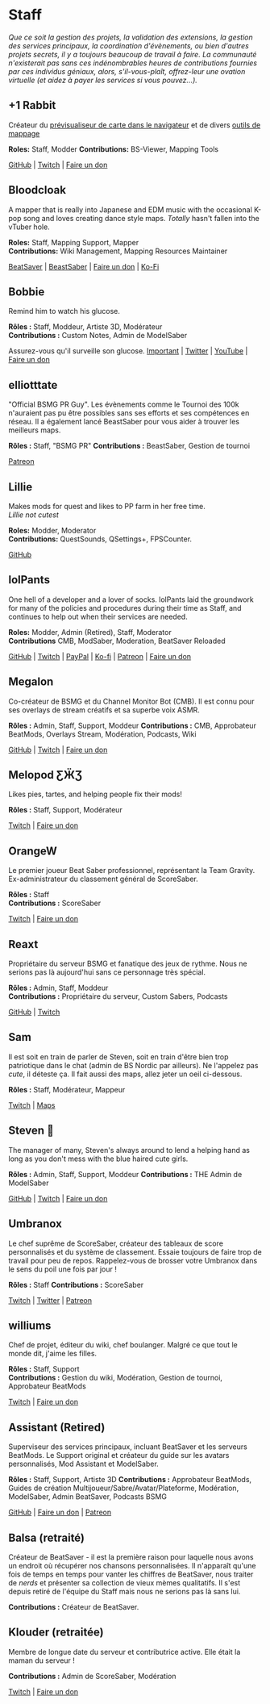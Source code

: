 # Staff
_Que ce soit la gestion des projets, la validation des extensions, la gestion des services principaux, la coordination d'évènements, ou bien d'autres projets secrets, il y a toujours beaucoup de travail à faire. La communauté n'existerait pas sans ces indénombrables heures de contributions fournies par ces individus géniaux, alors, s'il-vous-plaît, offrez-leur une ovation virtuelle (et aidez à payer les services si vous pouvez...)._

## +1 Rabbit
Créateur du [prévisualiseur de carte dans le navigateur](https://skystudioapps.com/bs-viewer/) et de divers [outils de mappage](https://skystudioapps.com/mapping-tools/)

**Roles:** Staff, Modder **Contributions:** BS-Viewer, Mapping Tools

[GitHub](https://github.com/PlusOneRabbit) | [Twitch](https://www.twitch.tv/plusonerabbit) | [Faire un don](https://ko-fi.com/plusonerabbit)

## Bloodcloak
A mapper that is really into Japanese and EDM music with the occasional K-pop song and loves creating dance style maps. *Totally* hasn't fallen into the vTuber hole.

**Roles:** Staff, Mapping Support, Mapper  
**Contributions:** Wiki Management, Mapping Resources Maintainer

[BeatSaver](https://beatsaver.com/uploader/5cff0b7698cc5a672c8551d3) | [BeastSaber](https://bsaber.com/members/bloodcloak/) | [Faire un don](https://www.paypal.me/bloodcloak) | [Ko-Fi](https://ko-fi.com/bloodcloak)

## Bobbie
Remind him to watch his glucose.

**Rôles :** Staff, Moddeur, Artiste 3D, Modérateur  
**Contributions :** Custom Notes, Admin de ModelSaber

Assurez-vous qu'il surveille son glucose. [Important](https://i.imgur.com/REWmoI9.jpg) | [Twitter](https://twitter.com/vrbobbie) | [YouTube](https://www.youtube.com/channel/UCdpHoaYSHm2GwgvapMsXgsQ) | [Faire un don](https://ko-fi.com/bobbievr)

## elliotttate
"Official BSMG PR Guy". Les évènements comme le Tournoi des 100k n'auraient pas pu être possibles sans ses efforts et ses compétences en réseau. Il a également lancé BeastSaber pour vous aider à trouver les meilleurs maps.

**Rôles :** Staff, "BSMG PR" **Contributions :** BeastSaber, Gestion de tournoi

[Patreon](https://www.patreon.com/beastsaber)

## Lillie
Makes mods for quest and likes to PP farm in her free time.  
*Lillie not cutest*

**Roles:** Modder, Moderator  
**Contributions:** QuestSounds, QSettings+, FPSCounter.

[GitHub](https://github.com/Rugtveit)

## lolPants
One hell of a developer and a lover of socks. lolPants laid the groundwork for many of the policies and procedures during their time as Staff, and continues to help out when their services are needed.

**Roles:** Modder, Admin (Retired), Staff, Moderator  
**Contributions** CMB, ModSaber, Moderation, BeatSaver Reloaded

[GitHub](https://github.com/lolPants) | [Twitch](https://twitch.tv/lolpants_) | [PayPal](https://www.paypal.me/jackbarondev) | [Ko-fi](https://ko-fi.com/lolpants) | [Patreon](https://www.patreon.com/JackBaron) | [Faire un don](https://monzo.me/jackbaron)

## Megalon
Co-créateur de BSMG et du Channel Monitor Bot (CMB). Il est connu pour ses overlays de stream créatifs et sa superbe voix ASMR.

**Rôles :** Admin, Staff, Support, Moddeur **Contributions :** CMB, Approbateur BeatMods, Overlays Stream, Modération, Podcasts, Wiki

[GitHub](https://github.com/megalon) | [Twitch](https://twitch.tv/megalonttv) | [Faire un don](https://ko-fi.com/megalon)

## Melopod ƸӜƷ
Likes pies, tartes, and helping people fix their mods!

**Rôles :** Staff, Support, Modérateur

[Twitch](https://www.twitch.tv/mamamelo) | [Faire un don](https://ko-fi.com/melopod)

## OrangeW
Le premier joueur Beat Saber professionnel, représentant la Team Gravity. Ex-administrateur du classement général de ScoreSaber.

**Rôles :** Staff   
**Contributions :** ScoreSaber

[Twitch](https://twitch.tv/orangew2) | [Faire un don](https://streamlabs.com/orangew2)

## Reaxt
Propriétaire du serveur BSMG et fanatique des jeux de rythme. Nous ne serions pas là aujourd'hui sans ce personnage très spécial.

**Rôles :** Admin, Staff, Moddeur  
**Contributions :** Propriétaire du serveur, Custom Sabers, Podcasts

[GitHub](https://github.com/reaxt) | [Twitch](https://twitch.tv/reaxt)

## Sam
Il est soit en train de parler de Steven, soit en train d'être bien trop patriotique dans le chat (admin de BS Nordic par ailleurs). Ne l'appelez pas _cute_, il déteste ça. Il fait aussi des maps, allez jeter un oeil ci-dessous.

**Rôles :** Staff, Modérateur, Mappeur

[Twitch](https://twitch.tv/justsamuelok) | [Maps](https://beatsaver.com/uploader/5cff0b7498cc5a672c850326)

## Steven 🎀
The manager of many, Steven's always around to lend a helping hand as long as you don't mess with the blue haired cute girls.

**Rôles :** Admin, Staff, Support, Moddeur **Contributions :** THE Admin de ModelSaber

[GitHub](https://github.com/DeadlyKitten) | [Twitch](https://www.twitch.tv/steventhecat)  | [Faire un don](https://streamlabs.com/steventhecat)

## Umbranox
Le chef suprême de ScoreSaber, créateur des tableaux de score personnalisés et du système de classement. Essaie toujours de faire trop de travail pour peu de repos. Rappelez-vous de brosser votre Umbranox dans le sens du poil une fois par jour !

**Rôles :** Staff **Contributions :** ScoreSaber

[Twitch](https://www.twitch.tv/umbranoxius) | [Twitter](https://twitter.com/Umbranoxus) | [Patreon](https://www.patreon.com/scoresaber)

## williums
Chef de projet, éditeur du wiki, chef boulanger. Malgré ce que tout le monde dit, j'aime les filles.

**Rôles :** Staff, Support  
**Contributions :** Gestion du wiki, Modération, Gestion de tournoi, Approbateur BeatMods

[Twitch](https://www.twitch.tv/williums/) | [Faire un don](https://ko-fi.com/williums)

## Assistant (Retired)
Superviseur des services principaux, incluant BeatSaver et les serveurs BeatMods. Le Support original et créateur du guide sur les avatars personnalisés, Mod Assistant et ModelSaber.

**Rôles :** Staff, Support, Artiste 3D **Contributions :** Approbateur BeatMods, Guides de création Multijoueur/Sabre/Avatar/Plateforme, Modération, ModelSaber, Admin BeatSaver, Podcasts BSMG

[GitHub](https://github.com/Assistant) | [Faire un don](https://bs.assistant.moe/Donate) | [Patreon](https://www.patreon.com/AssistantMoe)

## Balsa (retraité)
Créateur de BeatSaver - il est la première raison pour laquelle nous avons un endroit où récupérer nos chansons personnalisées. Il n'apparaît qu'une fois de temps en temps pour vanter les chiffres de BeatSaver, nous traiter de *nerds* et présenter sa collection de vieux mèmes qualitatifs. Il s'est depuis retiré de l'équipe du Staff mais nous ne serions pas là sans lui.

**Contributions :** Créateur de BeatSaver.

## Klouder (retraitée)
Membre de longue date du serveur et contributrice active. Elle était la maman du serveur !

**Contributions :** Admin de ScoreSaber, Modération

[Twitch](https://www.twitch.tv/klouderrr) | [Faire un don](https://streamlabs.com/klouderrr)
